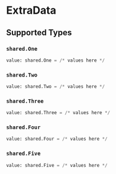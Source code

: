 # ExtraData


## Supported Types

### `shared.One`

```python
value: shared.One = /* values here */
```

### `shared.Two`

```python
value: shared.Two = /* values here */
```

### `shared.Three`

```python
value: shared.Three = /* values here */
```

### `shared.Four`

```python
value: shared.Four = /* values here */
```

### `shared.Five`

```python
value: shared.Five = /* values here */
```

